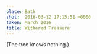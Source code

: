 ```yaml
---
place: Bath
shot:  2016-03-12 17:15:51 +0000
taken: March 2016
title: Withered Treasure
---
```


(The tree knows nothing.)
